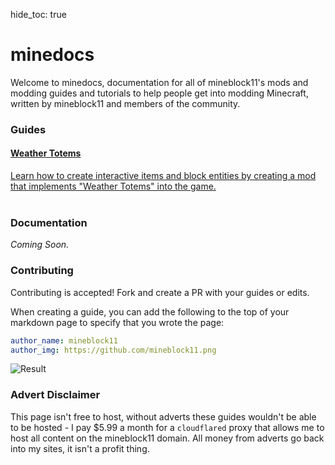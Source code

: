 hide_toc: true

# minedocs

Welcome to minedocs, documentation for all of mineblock11's mods and modding guides and tutorials to help people get into modding Minecraft, written by mineblock11 and members of the community.

### Guides

<div class="tile is-ancestor is-flexy">
    <div class="tile">
        <div class="tile is-parent is-vertical is-primary"><a href="/guides/totem"
                class="tile is-child notification box">
                <h4 class="subtitle is-capitalized">Weather Totems</h4>
                <p class="content">
                    Learn how to create interactive items and block entities by creating a mod that implements "Weather
                    Totems" into the game.<br />
                    <br />
                </p>
            </a></div>
    </div>
    <!-- <div class="tile">
        <div class="tile is-parent is-vertical is-primary">
            <a href="https://github.com/11mods/" class="tile is-child notification box">
                <h4 class="subtitle is-capitalized"><i class="fa-brands fa-github"></i> GitHub Org</h4>
                <p class="content">Most of my mods can be found on the 11mods GitHub Organization.</p>
            </a>
        </div>
    </div>
    <div class="tile">
        <div class="tile is-parent is-vertical is-primary">
            <a href="https://ko-fi.com/mineblock11" class="tile is-child notification box">
                <h4 class="subtitle is-capitalized"><i class="fa-solid fa-pizza-slice"></i> Ko-Fi</h4>
                <p class="content">Buy me a pizza and support me in developing mods in the future.</p>
            </a>
        </div>
    </div> -->
</div>

### Documentation

*Coming Soon.*

### Contributing

Contributing is accepted! Fork and create a PR with your guides or edits.

When creating a guide, you can add the following to the top of your markdown page to specify that you wrote the page:

```yml
author_name: mineblock11
author_img: https://github.com/mineblock11.png
```

![Result](/images/index/result.png)

### Advert Disclaimer

This page isn't free to host, without adverts these guides wouldn't be able to be hosted - I pay $5.99 a month for a `cloudflared` proxy that allows me to host all content on the mineblock11 domain. All money from adverts go back into my sites, it isn't a profit thing.

